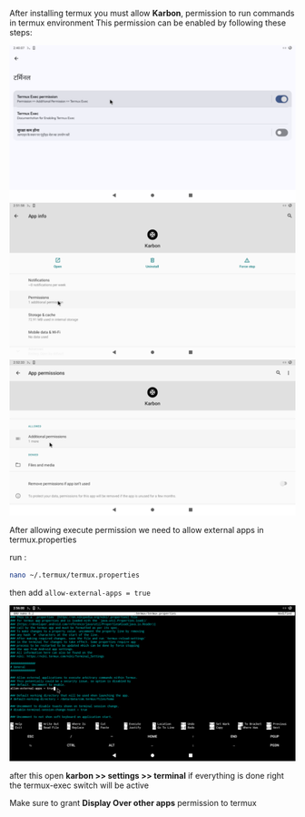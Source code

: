 After installing termux you must allow **Karbon**, permission to run commands in termux environment
This permission can be enabled by following these steps:

<img src="screenshots/execPerm.png" />
<img src="screenshots/Perm.png" />
<img src="screenshots/Aperm.png" />

After allowing execute permission we need to allow external apps in termux.properties

run :

```bash
nano ~/.termux/termux.properties
```

then add ```allow-external-apps = true```

<img src="screenshots/externalApp.png" />

after this open **karbon >> settings >> terminal** if everything is done right the termux-exec switch will be active

Make sure to grant **Display Over other apps** permission to termux
